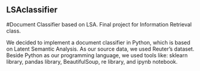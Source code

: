 ## LSAclassifier
#Document Classifier based on LSA. Final project for Information Retrieval class. 

We decided to implement a document classifier in Python, which is based on Latent Semantic
Analysis. As our source data, we used Reuter’s dataset. Beside Python as our programming
language, we used tools like: sklearn library, pandas library, BeautifulSoup, re library, and
ipynb notebook.

